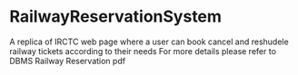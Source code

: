 # RailwayReservationSystem
A replica of IRCTC web page where a user can book cancel and reshudele railway tickets according to their needs
For more details please refer to DBMS Railway Reservation pdf
